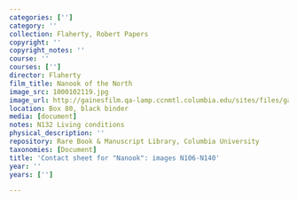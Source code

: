 ```yaml
---
categories: ['']
category: ''
collection: Flaherty, Robert Papers
copyright: ''
copyright_notes: ''
course: ''
courses: ['']
director: Flaherty
film_title: Nanook of the North
image_src: 1000102119.jpg
image_url: http://gainesfilm.qa-lamp.ccnmtl.columbia.edu/sites/files/gainesfilm/images/1000102119.jpg
location: Box 80, black binder
media: [document]
notes: N132 Living conditions
physical_description: ''
repository: Rare Book & Manuscript Library, Columbia University
taxonomies: [Document]
title: 'Contact sheet for "Nanook": images N106-N140'
year: ''
years: ['']

---
```


